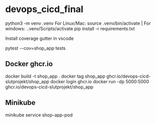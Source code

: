 # devops_cicd_final


python3 -m venv .venv
For Linux/Mac: source .venv/bin/activate | For windows: .\.venv/Scripts/activate
pip install -r requirements.txt

Install coverage gutter in vscode

pytest --cov=shop_app tests

## Docker ghcr.io
docker build -t shop_app .
docker tag shop_app ghcr.io/devops-cicd-slutprojekt/shop_app
docker login ghcr.io
docker run -dp 5000:5000 ghcr.io/devops-cicd-slutprojekt/shop_app


## Minikube
minikube service shop-app-pod